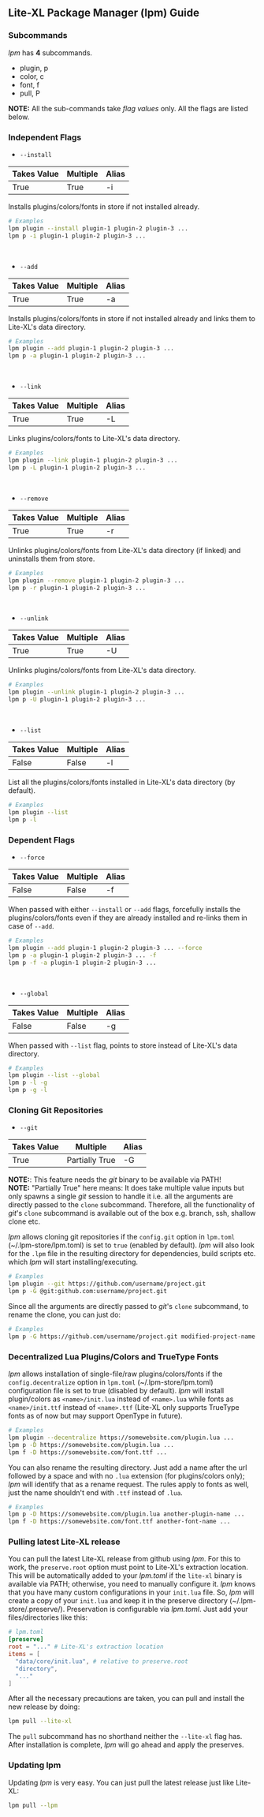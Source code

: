 ## Lite-XL Package Manager (lpm) Guide

### Subcommands

*lpm* has **4** subcommands.
- plugin, p
- color, c
- font, f
- pull, P

**NOTE:** All the sub-commands take *flag values* only. All the flags are listed below.

### Independent Flags

- `--install`

| Takes Value | Multiple | Alias |
| ----------- | -------- | ----- |
| True        | True     | -i    |

Installs plugins/colors/fonts in store if not installed already.

```bash
# Examples
lpm plugin --install plugin-1 plugin-2 plugin-3 ...
lpm p -i plugin-1 plugin-2 plugin-3 ...
```

<br>

- `--add`

| Takes Value | Multiple | Alias |
| ----------- | -------- | ----- |
| True        | True     | -a    |

Installs plugins/colors/fonts in store if not installed already and links them to Lite-XL's data directory.

```bash
# Examples
lpm plugin --add plugin-1 plugin-2 plugin-3 ...
lpm p -a plugin-1 plugin-2 plugin-3 ...
```

<br>

- `--link`

| Takes Value | Multiple | Alias |
| ----------- | -------- | ----- |
| True        | True     | -L    |

Links plugins/colors/fonts to Lite-XL's data directory.

```bash
# Examples
lpm plugin --link plugin-1 plugin-2 plugin-3 ...
lpm p -L plugin-1 plugin-2 plugin-3 ...
```

<br>

- `--remove`

| Takes Value | Multiple | Alias |
| ----------- | -------- | ----- |
| True        | True     | -r    |

Unlinks plugins/colors/fonts from Lite-XL's data directory (if linked) and uninstalls them from store.

```bash
# Examples
lpm plugin --remove plugin-1 plugin-2 plugin-3 ...
lpm p -r plugin-1 plugin-2 plugin-3 ...
```

<br>

- `--unlink`

| Takes Value | Multiple | Alias |
| ----------- | -------- | ----- |
| True        | True     | -U    |

Unlinks plugins/colors/fonts from Lite-XL's data directory.

```bash
# Examples
lpm plugin --unlink plugin-1 plugin-2 plugin-3 ...
lpm p -U plugin-1 plugin-2 plugin-3 ...
```

<br>

- `--list`

| Takes Value | Multiple | Alias |
| ----------- | -------- | ----- |
| False       | False    | -l    |

List all the plugins/colors/fonts installed in Lite-XL's data directory (by default).

```bash
# Examples
lpm plugin --list
lpm p -l
```

### Dependent Flags

- `--force`

| Takes Value | Multiple | Alias |
| ----------- | -------- | ----- |
| False       | False    | -f    |

When passed with either `--install` or `--add` flags, forcefully installs the plugins/colors/fonts even if they are already installed and re-links them in case of `--add`.

```bash
# Examples
lpm plugin --add plugin-1 plugin-2 plugin-3 ... --force
lpm p -a plugin-1 plugin-2 plugin-3 ... -f
lpm p -f -a plugin-1 plugin-2 plugin-3 ...
```

<br>

- `--global`

| Takes Value | Multiple | Alias |
| ----------- | -------- | ----- |
| False       | False    | -g    |

When passed with `--list` flag, points to store instead of Lite-XL's data directory.

```bash
# Examples
lpm plugin --list --global
lpm p -l -g
lpm p -g -l
```

### Cloning Git Repositories

- `--git`

| Takes Value | Multiple           | Alias |
| ----------- | ------------------ | ----- |
| True        | Partially True     | -G    |

**NOTE:**: This feature needs the *git* binary to be available via PATH! <br>
**NOTE:** "Partially True" here means: It does take multiple value inputs but only spawns a single *git* session to handle it i.e. all the arguments are directly passed to the `clone` subcommand. Therefore, all the functionality of *git*'s `clone` subcommand is available out of the box e.g. branch, ssh, shallow clone etc.

*lpm* allows cloning git repositories if the `config.git` option in `lpm.toml` (~/.lpm-store/lpm.toml) is set to `true` (enabled by default). *lpm* will also look for the `.lpm` file in the resulting directory for dependencies, build scripts etc. which *lpm* will start installing/executing.

```bash
# Examples
lpm plugin --git https://github.com/username/project.git
lpm p -G @git:github.com:username/project.git
```

Since all the arguments are directly passed to *git*'s `clone` subcommand, to rename the clone, you can just do:


```bash
# Examples
lpm p -G https://github.com/username/project.git modified-project-name
```

### Decentralized Lua Plugins/Colors and TrueType Fonts

*lpm* allows installation of single-file/raw plugins/colors/fonts if the `config.decentralize` option in `lpm.toml` (~/.lpm-store/lpm.toml) configuration file is set to true (disabled by default). *lpm* will install plugin/colors as `<name>/init.lua` instead of `<name>.lua` while fonts as `<name>/init.ttf` instead of `<name>.ttf` (Lite-XL only supports TrueType fonts as of now but may support OpenType in future).

```bash
# Examples
lpm plugin --decentralize https://somewebsite.com/plugin.lua ...
lpm p -D https://somewebsite.com/plugin.lua ...
lpm f -D https://somewebsite.com/font.ttf ...
```

You can also rename the resulting directory. Just add a name after the url followed by a space and with no `.lua` extension (for plugins/colors only); *lpm* will identify that as a rename request. The rules apply to fonts as well, just the name shouldn't end with `.ttf` instead of `.lua`.

```bash
# Examples
lpm p -D https://somewebsite.com/plugin.lua another-plugin-name ...
lpm f -D https://somewebsite.com/font.ttf another-font-name ...
```

### Pulling latest Lite-XL release

You can pull the latest Lite-XL release from github using *lpm*. For this to work, the `preserve.root` option must point to Lite-XL's extraction location. This will be automatically added to your *lpm.toml* if the `lite-xl` binary is available via PATH; otherwise, you need to manually configure it. *lpm* knows that you have many custom configurations in your `init.lua` file. So, *lpm* will create a copy of your `init.lua` and keep it in the preserve directory (~/.lpm-store/.preserve/). Preservation is configurable via *lpm.toml*. Just add your files/directories like this:

```toml
# lpm.toml
[preserve]
root = "..." # Lite-XL's extraction location
items = [
  "data/core/init.lua", # relative to preserve.root
  "directory",
  "..."
]
```

After all the necessary precautions are taken, you can pull and install the new release by doing:

```bash
lpm pull --lite-xl
```

The `pull` subcommand has no shorthand neither the `--lite-xl` flag has. After installation is complete, *lpm* will go ahead and apply the preserves.

### Updating lpm

Updating *lpm* is very easy. You can just pull the latest release just like Lite-XL:

```bash
lpm pull --lpm
```